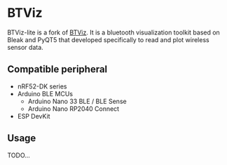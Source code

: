 # BTViz

BTViz-lite is a fork of [BTViz](https://github.com/sxing1208/BTViz). It is a bluetooth visualization toolkit based on Bleak and PyQT5 that developed specifically to read and plot wireless sensor data.

## Compatible peripheral

- nRF52-DK series
- Arduino BLE MCUs
  - Arduino Nano 33 BLE / BLE Sense
  - Arduino Nano RP2040 Connect
- ESP DevKit

## Usage

TODO...
